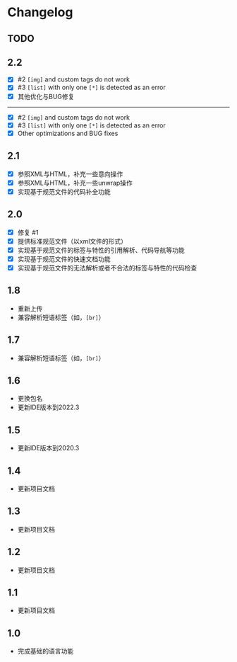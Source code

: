 # Changelog

## TODO

## 2.2

* [X] #2 `[img]` and custom tags do not work
* [X] #3 `[list]` with only one `[*]` is detected as an error
* [X] 其他优化与BUG修复

***

* [X] #2 `[img]` and custom tags do not work
* [X] #3 `[list]` with only one `[*]` is detected as an error
* [X] Other optimizations and BUG fixes

## 2.1

* [X] 参照XML与HTML，补充一些意向操作
* [X] 参照XML与HTML，补充一些unwrap操作
* [X] 实现基于规范文件的代码补全功能

## 2.0

* [X] 修复 #1
* [X] 提供标准规范文件（以xml文件的形式）
* [X] 实现基于规范文件的标签与特性的引用解析、代码导航等功能
* [X] 实现基于规范文件的快速文档功能
* [X] 实现基于规范文件的无法解析或者不合法的标签与特性的代码检查

## 1.8

* 重新上传
* 兼容解析短语标签（如，`[br]`）

## 1.7

* 兼容解析短语标签（如，`[br]`）

## 1.6

* 更换包名
* 更新IDE版本到2022.3

## 1.5

* 更新IDE版本到2020.3

## 1.4

* 更新项目文档

## 1.3

* 更新项目文档

## 1.2

* 更新项目文档

## 1.1

* 更新项目文档

## 1.0

* 完成基础的语言功能


